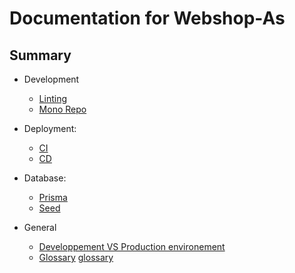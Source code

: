 # Documentation for Webshop-As

## Summary

- Development
  - [Linting][linting]
  - [Mono Repo][monorepo]
 
- Deployment:
  - [CI][ci]
  - [CD][cd]

- Database:
  - [Prisma][Prisma]
  - [Seed][Seed]


- General
  - [Developpement VS Production environement][dev-and-prod]
  - [Glossary] [glossary]

[//]: # "--- Images and links section ---"
[linting]: development/linting.md
[monorepo]: development/mono-repo.md
[dev-and-prod]: general/dev-and-prod.md
[glossary]: general/glossary.md
[ci]: ci-cd/ci.md
[cd]: ci-cd/cd.md
[Prisma]: database/prisma.md
[Seed]: database/seed.md

